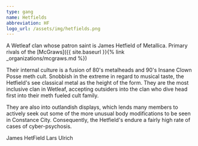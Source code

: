```yaml
---
type: gang
name: Hetfields
abbreviation: HF
logo_url: /assets/img/hetfields.png
---
```

A Wetleaf clan whose patron saint is James Hetfield of Metallica. Primary rivals of the [McGraws]({{ site.baseurl }}{% link _organizations/mcgraws.md %})
 
 Their internal culture is a fusion of 80's metalheads and 90's Insane Clown Posse meth cult. Snobbish in the extreme in regard to musical taste, the Hetfield's see classical metal as the height of the form. They are the most inclusive clan in Wetleaf, accepting outsiders into the clan who dive head first into their meth fueled cult family.

They are also into outlandish displays, which lends many members to actively seek out some of the more unusual body modifications to be seen in Constance City. Consequently, the Hetfield's endure a fairly high rate of cases of cyber-psychosis.

James HetField
Lars Ulrich
